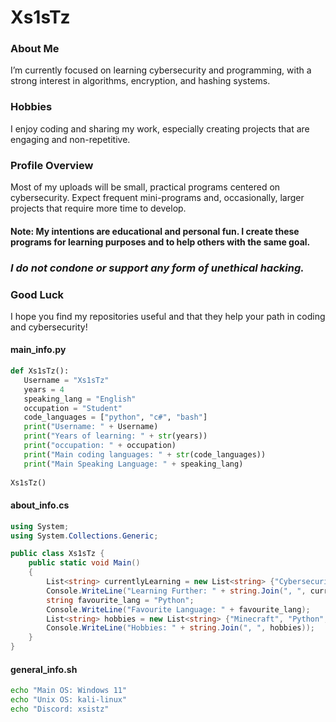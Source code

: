 # Xs1sTz
### About Me
I’m currently focused on learning cybersecurity and programming, with a strong interest in algorithms, encryption, and hashing systems.

### Hobbies
I enjoy coding and sharing my work, especially creating projects that are engaging and non-repetitive.

### Profile Overview
Most of my uploads will be small, practical programs centered on cybersecurity. Expect frequent mini-programs and, occasionally, larger projects that require more time to develop.

#### Note: My intentions are educational and personal fun. I create these programs for learning purposes and to help others with the same goal.
### *I do not condone or support any form of unethical hacking.*

### Good Luck
I hope you find my repositories useful and that they help your path in coding and cybersecurity!

#### main_info.py
```python
def Xs1sTz():
   Username = "Xs1sTz"
   years = 4
   speaking_lang = "English"
   occupation = "Student"
   code_languages = ["python", "c#", "bash"]
   print("Username: " + Username)
   print("Years of learning: " + str(years))
   print("occupation: " + occupation)
   print("Main coding languages: " + str(code_languages))
   print("Main Speaking Language: " + speaking_lang)
   
Xs1sTz()
```
#### about_info.cs
```c#
using System;
using System.Collections.Generic;

public class Xs1sTz {
    public static void Main()
    {
        List<string> currentlyLearning = new List<string> {"Cybersecurity", "C#", "Bash", "html"};
        Console.WriteLine("Learning Further: " + string.Join(", ", currentlyLearning));
        string favourite_lang = "Python";
        Console.WriteLine("Favourite Language: " + favourite_lang);
        List<string> hobbies = new List<string> {"Minecraft", "Python", "Gamdev"};
        Console.WriteLine("Hobbies: " + string.Join(", ", hobbies));       
    }
}
```
#### general_info.sh
```bash
echo "Main OS: Windows 11"
echo "Unix OS: kali-linux"
echo "Discord: xsistz"
```
